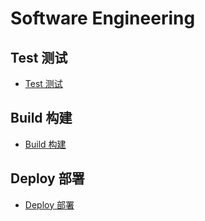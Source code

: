 # Software Engineering

## Test 测试

- [Test 测试](10_test/README.md)

## Build 构建

- [Build 构建](20_build/README.md)

## Deploy 部署

- [Deploy 部署](30_deploy/README.md)

